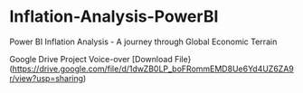 # Inflation-Analysis-PowerBI
Power BI Inflation Analysis - A journey through Global Economic Terrain


Google Drive Project Voice-over [Download File}(https://drive.google.com/file/d/1dwZB0LP_boFRommEMD8Ue6Yd4UZ6ZA9r/view?usp=sharing)
